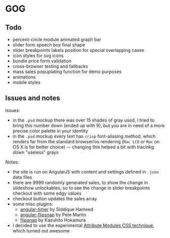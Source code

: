 # GOG


## Todo

- percent-circle module animated graph bar
- slider form speech box final shape
- slider breakpoints labels position for special overlapping cases
- icon styles for svg icons
- bundle price form validation
- cross-browser testing and fallbacks
- mass sales popuplating function for demo purposes
- animations
- mobile styles


## Issues and notes

Issues:

- in the `.psd` mockup there was over 15 shades of gray used, I tried to bring this number down (ended up with 9), but you are in need of a more precise color palette in your identity
- in the `.psd` mockup every text has `crisp` font-aliasing method, which renders far from the standard browser/os rendering (`Mac LCD` or `Mac` on OS X is far better choice) -- changing this helped a bit with tracinkg down "useless" grays

Notes:

- the site is run on AngularJS with content and settings defined in `.json` data files
- there are 9999 randomly generated sales, to show the change in slideshow unlockables, so to see the change in slider breakpoints checkout with some edgy values
- checkout button updates the sales array
- some misc plugins:
    - [angular-timer](https://github.com/siddii/angular-timer) by Siddique Hameed
    - [angular-flipsnap](https://github.com/ninjatronic/angular-flipsnap) by Pete Martin
    - [flipsnap](http://pxgrid.github.io/js-flipsnap/) by Kazuhito Hokamura
- I decided to use the experimental [Attribute Modules CSS technique](http://amcss.github.io/), which turned out awesome
